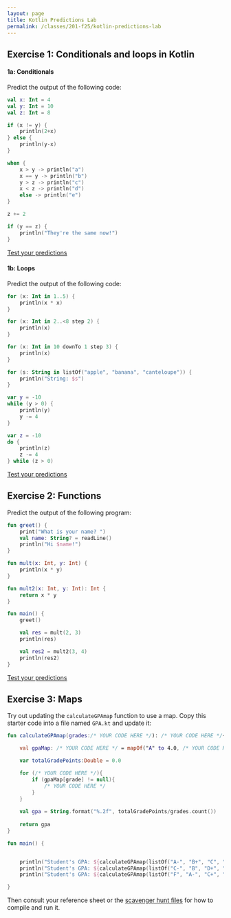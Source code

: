 ```yaml
---
layout: page
title: Kotlin Predictions Lab
permalink: /classes/201-f25/kotlin-predictions-lab
---
```


## Exercise 1: Conditionals and loops in Kotlin

#### 1a: Conditionals

Predict the output of the following code:

```kotlin
val x: Int = 4
val y: Int = 10
val z: Int = 8

if (x != y) {
    println(2+x)
} else {
    println(y-x)
}

when {
    x > y -> println("a")
    x == y -> println("b")
    y > z -> println("c")
    x < z -> println("d")
    else -> println("e")
}

z += 2

if (y == z) {
    println("They're the same now!")
}

```

[Test your predictions](https://play.kotlinlang.org/)

#### 1b: Loops

Predict the output of the following code: 

```kotlin
for (x: Int in 1..5) {
    println(x * x)
}

for (x: Int in 2..<8 step 2) {
    println(x)
}

for (x: Int in 10 downTo 1 step 3) {
    println(x)
}

for (s: String in listOf("apple", "banana", "canteloupe")) {
    println("String: $s")
}

var y = -10
while (y > 0) {
    println(y)
    y -= 4
}

var z = -10
do {
    println(z)
    z -= 4
} while (z > 0)
```

[Test your predictions](https://play.kotlinlang.org/)

## Exercise 2: Functions

Predict the output of the following program:

```kotlin
fun greet() {
    print("What is your name? ")
    val name: String? = readLine()
    println("Hi $name!")
}

fun mult(x: Int, y: Int) {
    println(x * y)
}

fun mult2(x: Int, y: Int): Int {
    return x * y
}

fun main() {
    greet()

    val res = mult(2, 3)
    println(res)

    val res2 = mult2(3, 4)
    println(res2)
}
```

[Test your predictions](https://play.kotlinlang.org/)

## Exercise 3: Maps

Try out updating the `calculateGPAmap` function to use a map. Copy this starter code into a file named `GPA.kt` and update it:

```kotlin
fun calculateGPAmap(grades:/* YOUR CODE HERE */): /* YOUR CODE HERE */{

    val gpaMap: /* YOUR CODE HERE */ = mapOf("A" to 4.0, /* YOUR CODE HERE */)

    var totalGradePoints:Double = 0.0

    for (/* YOUR CODE HERE */){
        if (gpaMap[grade] != null){
            /* YOUR CODE HERE */
        }
    }
    
    val gpa = String.format("%.2f", totalGradePoints/grades.count())
    
    return gpa
}

fun main() {


    println("Student's GPA: ${calculateGPAmap(listOf("A-", "B+", "C", "A"))}")
    println("Student's GPA: ${calculateGPAmap(listOf("C-", "B", "D+", "A-"))}")
	println("Student's GPA: ${calculateGPAmap(listOf("F", "A-", "C+", "B-"))}")

}
```

Then consult your reference sheet or the [scavenger hunt files](kotlin-lab) for how to compile and run it.